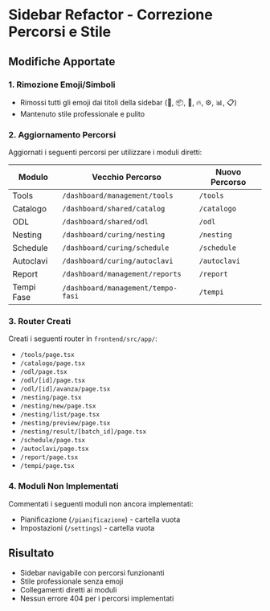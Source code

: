 # Sidebar Refactor - Correzione Percorsi e Stile

## Modifiche Apportate

### 1. Rimozione Emoji/Simboli
- Rimossi tutti gli emoji dai titoli della sidebar (🎯, 📦, 🔄, 🔥, ⚙️, 📊, 📋)
- Mantenuto stile professionale e pulito

### 2. Aggiornamento Percorsi
Aggiornati i seguenti percorsi per utilizzare i moduli diretti:

| Modulo | Vecchio Percorso | Nuovo Percorso |
|--------|------------------|----------------|
| Tools | `/dashboard/management/tools` | `/tools` |
| Catalogo | `/dashboard/shared/catalog` | `/catalogo` |
| ODL | `/dashboard/shared/odl` | `/odl` |
| Nesting | `/dashboard/curing/nesting` | `/nesting` |
| Schedule | `/dashboard/curing/schedule` | `/schedule` |
| Autoclavi | `/dashboard/curing/autoclavi` | `/autoclavi` |
| Report | `/dashboard/management/reports` | `/report` |
| Tempi Fase | `/dashboard/management/tempo-fasi` | `/tempi` |

### 3. Router Creati
Creati i seguenti router in `frontend/src/app/`:
- `/tools/page.tsx`
- `/catalogo/page.tsx`
- `/odl/page.tsx`
- `/odl/[id]/page.tsx`
- `/odl/[id]/avanza/page.tsx`
- `/nesting/page.tsx`
- `/nesting/new/page.tsx`
- `/nesting/list/page.tsx`
- `/nesting/preview/page.tsx`
- `/nesting/result/[batch_id]/page.tsx`
- `/schedule/page.tsx`
- `/autoclavi/page.tsx`
- `/report/page.tsx`
- `/tempi/page.tsx`

### 4. Moduli Non Implementati
Commentati i seguenti moduli non ancora implementati:
- Pianificazione (`/pianificazione`) - cartella vuota
- Impostazioni (`/settings`) - cartella vuota

## Risultato
- Sidebar navigabile con percorsi funzionanti
- Stile professionale senza emoji
- Collegamenti diretti ai moduli
- Nessun errore 404 per i percorsi implementati 